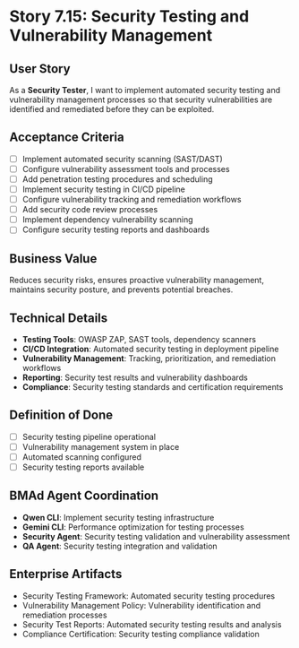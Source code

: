 # Story 7.15: Security Testing and Vulnerability Management

## User Story
As a **Security Tester**, I want to implement automated security testing and vulnerability management processes so that security vulnerabilities are identified and remediated before they can be exploited.

## Acceptance Criteria
- [ ] Implement automated security scanning (SAST/DAST)
- [ ] Configure vulnerability assessment tools and processes
- [ ] Add penetration testing procedures and scheduling
- [ ] Implement security testing in CI/CD pipeline
- [ ] Configure vulnerability tracking and remediation workflows
- [ ] Add security code review processes
- [ ] Implement dependency vulnerability scanning
- [ ] Configure security testing reports and dashboards

## Business Value
Reduces security risks, ensures proactive vulnerability management, maintains security posture, and prevents potential breaches.

## Technical Details
- **Testing Tools**: OWASP ZAP, SAST tools, dependency scanners
- **CI/CD Integration**: Automated security testing in deployment pipeline
- **Vulnerability Management**: Tracking, prioritization, and remediation workflows
- **Reporting**: Security test results and vulnerability dashboards
- **Compliance**: Security testing standards and certification requirements

## Definition of Done
- [ ] Security testing pipeline operational
- [ ] Vulnerability management system in place
- [ ] Automated scanning configured
- [ ] Security testing reports available

## BMAd Agent Coordination
- **Qwen CLI**: Implement security testing infrastructure
- **Gemini CLI**: Performance optimization for testing processes
- **Security Agent**: Security testing validation and vulnerability assessment
- **QA Agent**: Security testing integration and validation

## Enterprise Artifacts
- Security Testing Framework: Automated security testing procedures
- Vulnerability Management Policy: Vulnerability identification and remediation processes
- Security Test Reports: Automated security testing results and analysis
- Compliance Certification: Security testing compliance validation